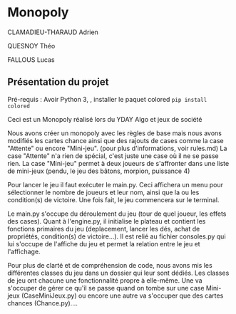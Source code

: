 # Monopoly

CLAMADIEU-THARAUD Adrien

QUESNOY Théo

FALLOUS Lucas

## Présentation du projet

Pré-requis : Avoir Python 3, , installer le paquet colored `pip install colored`

Ceci est un Monopoly réalisé lors du YDAY Algo et jeux de société

Nous avons créer un monopoly avec les règles de base mais nous avons modifiés les cartes chance ainsi que des rajouts de cases comme la case "Attente" ou encore "Mini-jeu". (pour plus d'informations, voir rules.md)
La case "Attente" n'a rien de spécial, c'est juste une case où il ne se passe rien.
La case "Mini-jeu" permet à deux joueurs de s'affronter dans une liste de mini-jeux (pendu, le jeu des bâtons, morpion, puissance 4)

Pour lancer le jeu il faut exécuter le main.py.
Ceci affichera un menu pour sélectionner le nombre de joueurs et leur nom, ainsi que la ou les condition(s) de victoire.
Une fois fait, le jeu commencera sur le terminal.

Le main.py s'occupe du déroulement du jeu (tour de quel joueur, les effets des cases).
Quant à l'engine.py, il initialise le plateau et contient les fonctions primaires du jeu (deplacement, lancer les dés, achat de propriétés, condition(s) de victoire...). Il est relié au fichier consoles.py qui lui s'occupe de l'affiche du jeu et permet la relation entre le jeu et l'affichage.

Pour plus de clarté et de compréhension de code, nous avons mis les différentes classes du jeu dans un dossier qui leur sont dédiés.
Les classes de jeu ont chacune une fonctionnalité propre à elle-même. Une va s'occuper de gérer ce qu'il se passe quand on tombe sur une case Mini-jeux (CaseMiniJeux.py) ou encore une autre va s'occuper que des cartes chances (Chance.py)....
